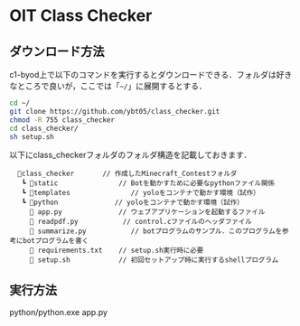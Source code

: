 # OIT Class Checker

## ダウンロード方法

c1-byod上で以下のコマンドを実行するとダウンロードできる．フォルダは好きなところで良いが，ここでは「```~/```」に展開するとする．

``` sh
cd ~/
git clone https://github.com/ybt05/class_checker.git
chmod -R 755 class_checker
cd class_checker/
sh setup.sh
```

以下にclass_checkerフォルダのフォルダ構造を記載しておきます．

``` file
  📁class_checker       // 作成したMinecraft_Contestフォルダ
   ┗ 📁static               // Botを動かすために必要なpythonファイル関係
   ┗ 📁templates               // yoloをコンテナで動かす環境（試作）
   ┗ 📁python              // yoloをコンテナで動かす環境（試作）
     📃 app.py              // ウェブアプリケーションを起動するファイル
     📃 readpdf.py           // control.cファイルのヘッダファイル
     📃 summarize.py           // botプログラムのサンプル．このプログラムを参考にbotプログラムを書く
     📃 requirements.txt    // setup.sh実行時に必要
     📃 setup.sh            // 初回セットアップ時に実行するshellプログラム
```

## 実行方法

python/python.exe app.py

